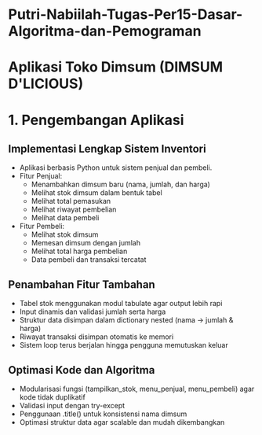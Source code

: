 # Putri-Nabiilah-Tugas-Per15-Dasar-Algoritma-dan-Pemograman
# Aplikasi Toko Dimsum (DIMSUM D'LICIOUS)
# 1. Pengembangan Aplikasi
## Implementasi Lengkap Sistem Inventori
- Aplikasi berbasis Python untuk sistem penjual dan pembeli.
- Fitur Penjual:
  - Menambahkan dimsum baru (nama, jumlah, dan harga)
  - Melihat stok dimsum dalam bentuk tabel
  - Melihat total pemasukan
  - Melihat riwayat pembelian
  - Melihat data pembeli
- Fitur Pembeli:
  - Melihat stok dimsum
  - Memesan dimsum dengan jumlah
  - Melihat total harga pembelian
  - Data pembeli dan transaksi tercatat
    
## Penambahan Fitur Tambahan
- Tabel stok menggunakan modul tabulate agar output lebih rapi
- Input dinamis dan validasi jumlah serta harga
- Struktur data disimpan dalam dictionary nested (nama → jumlah & harga)
- Riwayat transaksi disimpan otomatis ke memori
- Sistem loop terus berjalan hingga pengguna memutuskan keluar

## Optimasi Kode dan Algoritma
- Modularisasi fungsi (tampilkan_stok, menu_penjual, menu_pembeli) agar kode tidak duplikatif
- Validasi input dengan try-except
- Penggunaan .title() untuk konsistensi nama dimsum
- Optimasi struktur data agar scalable dan mudah dikembangkan
